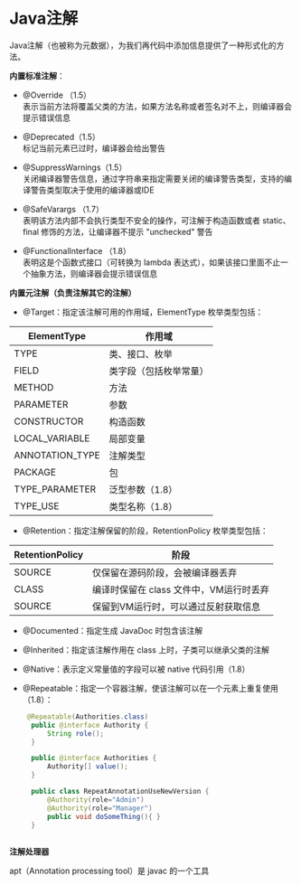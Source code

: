 # Java注解

Java注解（也被称为元数据），为我们再代码中添加信息提供了一种形式化的方法。

**内置标准注解**：
*  @Override （1.5）
<br/>表示当前方法将覆盖父类的方法，如果方法名称或者签名对不上，则编译器会提示错误信息

* @Deprecated（1.5）
<br/>标记当前元素已过时，编译器会给出警告
* @SuppressWarnings（1.5）
<br/>关闭编译器警告信息，通过字符串来指定需要关闭的编译警告类型，支持的编译警告类型取决于使用的编译器或IDE

* @SafeVarargs （1.7）
<br/>表明该方法内部不会执行类型不安全的操作，可注解于构造函数或者 static、final 修饰的方法，让编译器不提示 "unchecked" 警告

* @FunctionalInterface （1.8）
<br/>表明这是个函数式接口（可转换为 lambda 表达式），如果该接口里面不止一个抽象方法，则编译器会提示错误信息

**内置元注解（负责注解其它的注解）**

* @Target：指定该注解可用的作用域，ElementType 枚举类型包括：

| ElementType | 作用域 |
|---|---|
|TYPE|类、接口、枚举|
|FIELD|类字段（包括枚举常量）|
|METHOD|方法|
|PARAMETER|参数|
|CONSTRUCTOR|构造函数|
|LOCAL_VARIABLE|局部变量|
|ANNOTATION_TYPE|注解类型|
|PACKAGE|包|
|TYPE_PARAMETER|泛型参数（1.8）|
|TYPE_USE|类型名称（1.8）|

* @Retention：指定注解保留的阶段，RetentionPolicy 枚举类型包括：

| RetentionPolicy | 阶段 |
|---|---|
|SOURCE|仅保留在源码阶段，会被编译器丢弃|
|CLASS|编译时保留在 class 文件中，VM运行时丢弃|
|SOURCE|保留到VM运行时，可以通过反射获取信息|

* @Documented：指定生成 JavaDoc 时包含该注解

* @Inherited：指定该注解作用在 class 上时，子类可以继承父类的注解

* @Native：表示定义常量值的字段可以被 native 代码引用（1.8）

* @Repeatable：指定一个容器注解，使该注解可以在一个元素上重复使用（1.8）：

  ```java
   @Repeatable(Authorities.class)
    public @interface Authority {
        String role();
    }

    public @interface Authorities {
        Authority[] value();
    }

    public class RepeatAnnotationUseNewVersion {
        @Authority(role="Admin")
        @Authority(role="Manager")
        public void doSomeThing(){ }
    }
   
  ```
  

**注解处理器**

apt（Annotation processing tool）是 javac 的一个工具





